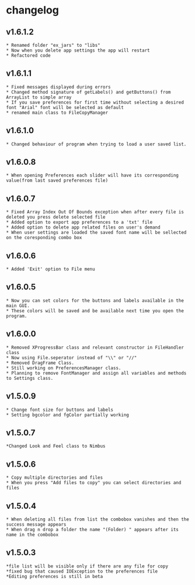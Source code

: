 # changelog
## v1.6.1.2
	* Renamed folder "ex_jars" to "libs"
	* Now when you delete app settings the app will restart
	* Refactored code
## v1.6.1.1
	* Fixed messages displayed during errors
	* Changed method signature of getLabels() and getButtons() from ArrayList to simple array
	* If you save preferences for first time without selecting a desired font "Arial" font will be selected as default
	* renamed main class to FileCopyManager
## v1.6.1.0
	* Changed behaviour of program when trying to load a user saved list.
## v1.6.0.8
	* When opening Preferences each slider will have its corresponding value(from last saved preferences file)
## v1.6.0.7
	* Fixed Array Index Out Of Bounds exception when after every file is deleted you press delete selected file
	* Added option to export app preferences to a 'txt' file
	* Added option to delete app related files on user's demand
	* When user settings are loaded the saved font name will be sellected on the coresponding combo box
## v1.6.0.6
	* Added 'Exit' option to File menu
## v1.6.0.5
	* Now you can set colors for the buttons and labels available in the main GUI.
	* These colors will be saved and be available next time you open the program. 
## v1.6.0.0
	* Removed XProgressBar class and relevant constructor in FileHandler class
	* Now using File.seperator instead of "\\" or "//"
	* Removed DragFrame Class.
	* Still working on PreferencesManager class.
	* Planning to remove FontManager and assign all variables and methods to Settings class.
## v1.5.0.9
	* Change font size for buttons and labels
	* Setting bgcolor and fgColor partially working
## v1.5.0.7
	*Changed Look and Feel class to Nimbus
## v1.5.0.6
	* Copy multiple directories and files
	* When you press "Add files to copy" you can select directories and files
## v1.5.0.4
	* When deleting all files from list the combobox vanishes and then the success message appears
	* When drag n drop a folder the name "(Folder) " appears after its name in the combobox 	

## v1.5.0.3
	*file list will be visible only if there are any file for copy
	*fixed bug that caused IOException to the preferences file
	*Editing preferences is still in beta


